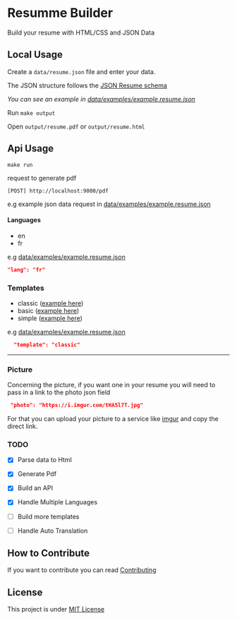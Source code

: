 # Resumme Builder

Build your resume with HTML/CSS and JSON Data

## Local Usage

Create a `data/resume.json` file and enter your data.

The JSON structure follows the [JSON Resume schema](https://jsonresume.org/)

<i>You can see an example in [data/examples/example.resume.json](data/examples/example.resume.json)</i>

Run `make output`

Open `output/resume.pdf` or `output/resume.html`

## Api Usage

```
make run
```

request to generate pdf

```
[POST] http://localhost:9000/pdf
```

e.g example json data request in [data/examples/example.resume.json](data/examples/example.resume.json)

#### Languages

- en
- fr

e.g [data/examples/example.resume.json](data/examples/example.resume.json)

```json
"lang": "fr"
```

### Templates

- classic ([example here](data/examples/example.classic.pdf))
- basic ([example here](data/examples/example.basic.pdf))
- simple ([example here](data/examples/example.simple.pdf))

e.g [data/examples/example.resume.json](data/examples/example.resume.json)

```json
  "template": "classic"
```

<hr />

### Picture

Concerning the picture, if you want one in your resume you will need to pass in a link to the photo json field

```json
 "photo": "https://i.imgur.com/tHA5l7T.jpg"
```

For that you can upload your picture to a service like [imgur](https://imgur.com/) and copy the direct link.

### TODO

- [x] Parse data to Html
- [x] Generate Pdf
- [x] Build an API
- [x] Handle Multiple Languages
- [ ] Build more templates
- [ ] Handle Auto Translation


## How to Contribute

If you want to contribute you can read [Contributing](CONTRIBUTING.md)


## License

This project is under [MIT License](LICENSE)
